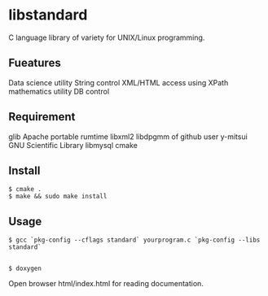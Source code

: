 libstandard
===========

C language library of variety for UNIX/Linux programming.

## Fueatures
Data science utility
String control
XML/HTML access using XPath
mathematics utility
DB control

## Requirement
glib
Apache portable rumtime
libxml2
libdpgmm of github user y-mitsui
GNU Scientific Library
libmysql
cmake
## Install

    $ cmake .
    $ make && sudo make install

## Usage

    $ gcc `pkg-config --cflags standard` yourprogram.c `pkg-config --libs standard`


	$ doxygen
	
Open browser html/index.html for reading documentation.
